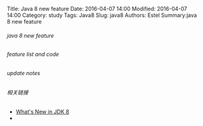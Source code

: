 Title: Java 8 new feature
Date: 2016-04-07 14:00
Modified: 2016-04-07 14:00
Category: study
Tags: Java8
Slug: java8
Authors: Estel
Summary:java 8 new feature

###### java 8 new feature
###### feature list and code
###### update notes


###### 相关链接
- [What's New in JDK 8](http://www.oracle.com/technetwork/java/javase/8-whats-new-2157071.html)
- 